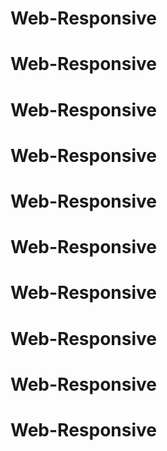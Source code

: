 # Web-Responsive
# Web-Responsive
# Web-Responsive
# Web-Responsive
# Web-Responsive
# Web-Responsive
# Web-Responsive
# Web-Responsive
# Web-Responsive
# Web-Responsive
